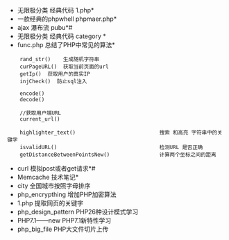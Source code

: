 * 无限极分类 经典代码 1.php*
* 一款经典的phpwhell  phpmaer.php*
* ajax 瀑布流 pubu*#
* 无限极分类 经典代码 category *
* func.php 总结了PHP中常见的算法*
```
    rand_str()    生成随机字符串
    curPageURL()  获取当前页面的url
    getIp()  获取用户的真实IP
    injCheck()  防止sql注入
    
    encode()  
    decode()  

    //获取用户端URL
    current_url()
    
    highlighter_text()                           搜索 和高亮 字符串中的关键字
    isvalidURL()                                 检测URL 是否正确
    getDistanceBetweenPointsNew()                计算两个坐标之间的距离
```
* curl 模拟post或者get请求*#
* Memcache 技术笔记*
* city 全国城市按照字母排序
* php_encrypthing 增加PHP加密算法
* 1.php  提取网页的关键字
* php_design_pattern  PHP26种设计模式学习
* PHP7.1——new PHP7.1新特性学习
* php_big_file  PHP大文件切片上传
    
    

